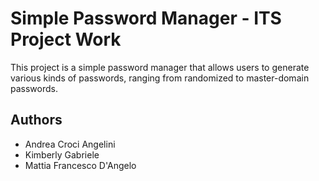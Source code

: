 # Simple Password Manager - ITS Project Work

This project is a simple password manager that allows users to generate various kinds of passwords, ranging from randomized to master-domain passwords.

## Authors
- Andrea Croci Angelini
- Kimberly Gabriele
- Mattia Francesco D'Angelo
